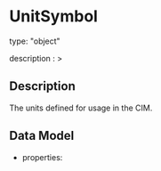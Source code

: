 # UnitSymbol
type: "object"
description : >
## Description
The units defined for usage in the CIM.

## Data Model
  - properties:
